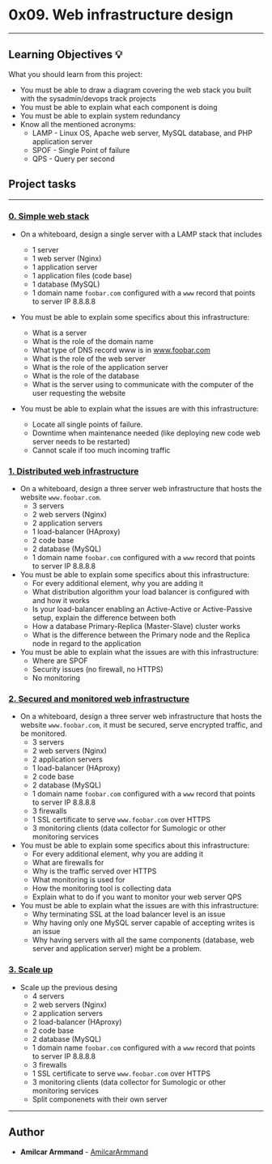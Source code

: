 # 0x09. Web infrastructure design

---

## Learning Objectives :bulb:
What you should learn from this project:

* You must be able to draw a diagram covering the web stack you built with the sysadmin/devops track projects
* You must be able to explain what each component is doing
* You must be able to explain system redundancy
* Know all the mentioned acronyms:
	* LAMP - Linux OS, Apache web server, MySQL database, and PHP application server
	* SPOF - Single Point of failure
	* QPS - Query per second

## Project tasks

---

### [0. Simple web stack](./0-simple_web_stack)
* On a whiteboard, design a single server with a LAMP stack that includes
  * 1 server
  * 1 web server (Nginx)
  * 1 application server
  * 1 application files (code base)
  * 1 database (MySQL)
  * 1 domain name `foobar.com` configured with a `www` record that points to server IP 8.8.8.8

* You must be able to explain some specifics about this infrastructure:
  * What is a server
  * What is the role of the domain name
  * What type of DNS record www is in www.foobar.com
  * What is the role of the web server
  * What is the role of the application server
  * What is the role of the database
  * What is the server using to communicate with the computer of the user requesting the website
* You must be able to explain what the issues are with this infrastructure:
  * Locate all single points of failure.
  * Downtime when maintenance needed (like deploying new code web server needs to be restarted)
  * Cannot scale if too much incoming traffic


### [1. Distributed web infrastructure](./1-distributed_web_infrastructure)
* On a whiteboard, design a three server web infrastructure that hosts the website `www.foobar.com`.
  * 3 servers
  * 2 web servers (Nginx)
  * 2 application servers
  * 1 load-balancer (HAproxy)
  * 2 code base
  * 2 database (MySQL)
  * 1 domain name `foobar.com` configured with a `www` record that points to server IP 8.8.8.8
* You must be able to explain some specifics about this infrastructure:
  * For every additional element, why you are adding it
  * What distribution algorithm your load balancer is configured with and how it works
  * Is your load-balancer enabling an Active-Active or Active-Passive setup, explain the difference between both
  * How a database Primary-Replica (Master-Slave) cluster works
  * What is the difference between the Primary node and the Replica node in regard to the application
* You must be able to explain what the issues are with this infrastructure:
  * Where are SPOF
  * Security issues (no firewall, no HTTPS)
  * No monitoring

### [2. Secured and monitored web infrastructure](./2-secured_and_monitored_web_infrastructure)
* On a whiteboard, design a three server web infrastructure that hosts the website `www.foobar.com`, it must be secured, serve encrypted traffic, and be monitored.
  * 3 servers
  * 2 web servers (Nginx)
  * 2 application servers
  * 1 load-balancer (HAproxy)
  * 2 code base
  * 2 database (MySQL)
  * 1 domain name `foobar.com` configured with a `www` record that points to server IP 8.8.8.8
  * 3 firewalls
  * 1 SSL certificate to serve `www.foobar.com` over HTTPS
  * 3 monitoring clients (data collector for Sumologic or other monitoring services
* You must be able to explain some specifics about this infrastructure:
  * For every additional element, why you are adding it
  * What are firewalls for
  * Why is the traffic served over HTTPS
  * What monitoring is used for
  * How the monitoring tool is collecting data
  * Explain what to do if you want to monitor your web server QPS
* You must be able to explain what the issues are with this infrastructure:
  * Why terminating SSL at the load balancer level is an issue
  * Why having only one MySQL server capable of accepting writes is an issue
  * Why having servers with all the same components (database, web server and application server) might be a problem.

### [3. Scale up](./3-scale_up)
* Scale up the previous desing
  * 4 servers
  * 2 web servers (Nginx)
  * 2 application servers
  * 2 load-balancer (HAproxy)
  * 2 code base
  * 2 database (MySQL)
  * 1 domain name `foobar.com` configured with a `www` record that points to server IP 8.8.8.8
  * 3 firewalls
  * 1 SSL certificate to serve `www.foobar.com` over HTTPS
  * 3 monitoring clients (data collector for Sumologic or other monitoring services
  * Split componenets with their own server

---

## Author
* **Amilcar Armmand** - [AmilcarArmmand](https://github.com/AmilcarArmmand)

